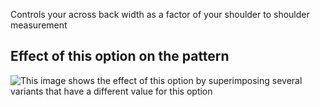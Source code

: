 Controls your across back width as a factor of your shoulder to shoulder measurement

## Effect of this option on the pattern

![This image shows the effect of this option by superimposing several variants that have a different value for this option](bent\_acrossbackfactor\_sample.svg "Effect of this option on the pattern")

